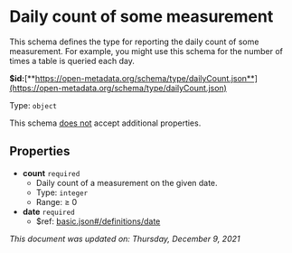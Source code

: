# Daily count of some measurement

This schema defines the type for reporting the daily count of some measurement. For example, you might use this schema for the number of times a table is queried each day.

**$id:**[**https://open-metadata.org/schema/type/dailyCount.json**](https://open-metadata.org/schema/type/dailyCount.json)

Type: `object`

This schema <u>does not</u> accept additional properties.

## Properties
- **count** `required`
  - Daily count of a measurement on the given date.
  - Type: `integer`
  - Range:  &ge; 0
- **date** `required`
  - $ref: [basic.json#/definitions/date](basic.md#date)

_This document was updated on: Thursday, December 9, 2021_
